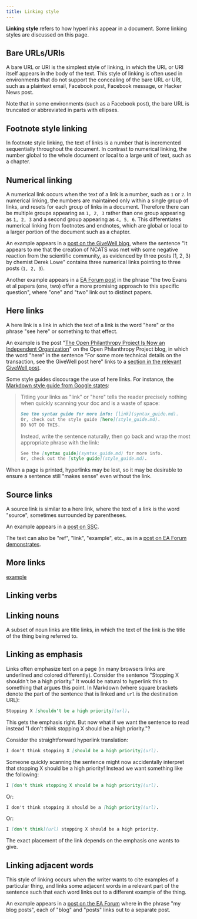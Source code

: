 ```yaml
---
title: Linking style
---
```


**Linking style** refers to how hyperlinks appear in a document. Some linking
styles are discussed on this page.

## Bare URLs/URIs

A bare URL or URI is the simplest style of linking, in which the URL or URI
itself appears in the body of the text. This style of linking is often used in
environments that do not support the concealing of the bare URL or URI, such as
a plaintext email, Facebook post, Facebook message, or Hacker News post.

Note that in some environments (such as a Facebook post), the bare URL is
truncated or abbreviated in parts with ellipses.

## Footnote style linking

In footnote style linking, the text of links is a number that is incremented
sequentially throughout the document. In contrast to numerical linking, the
number global to the whole document or local to a large unit of text, such as a
chapter.

## Numerical linking

A numerical link occurs when the text of a link is a number, such as `1` or
`2`. In numerical linking, the numbers are maintained only within a single
group of links, and resets for each group of links in a document. Therefore
there can be multiple groups appearing as `1, 2, 3` rather than one group
appearing as `1, 2, 3` and a second group appearing as `4, 5, 6`. This
differentiates numerical linking from footnotes and endnotes, which are global
or local to a larger portion of the document such as a chapter.

An example appears in a [post on the GiveWell blog](http://blog.givewell.org/2015/04/09/translational-science-and-the-valley-of-death/),
where the sentence "It appears to me that the creation of NCATS was met with
some negative reaction from the scientific community, as evidenced by three
posts (1, 2, 3) by chemist Derek Lowe" contains three numerical links pointing
to three posts (`1, 2, 3`).

Another example appears in a [EA Forum post](http://effective-altruism.com/ea/14w/2017_ai_risk_literature_review_and_charity/)
in the phrase "the two Evans et al papers (one, two) offer a more promising
approach to this specific question", where "one" and "two" link out to distinct
papers.

## Here links

A here link is a link in which the text of a link is the word "here" or the
phrase "see here" or something to that effect.

An example is the post "[The Open Philanthropy Project Is Now an Independent
Organization](http://www.openphilanthropy.org/blog/open-philanthropy-project-now-independent-organization)"
on the Open Philanthropy Project blog, in which the word "here" in the sentence
"For some more technical details on the transaction, see the GiveWell post
here" links to a [section in the relevant GiveWell
post](http://blog.givewell.org/2017/06/12/separating-givewell-open-philanthropy-project/#Details).

Some style guides discourage the use of here links. For instance, the [Markdown
style guide from Google states](https://github.com/google/styleguide/blob/7969290bacb1965d09677a79d523b4871c9d039c/docguide/style.md#use-informative-markdown-link-titles):

> Titling your links as "link" or "here" tells the reader precisely nothing when
> quickly scanning your doc and is a waste of space:
>
> ```markdown
> See the syntax guide for more info: [link](syntax_guide.md).
> Or, check out the style guide [here](style_guide.md).
> DO NOT DO THIS.
> ```
>
> Instead, write the sentence naturally, then go back and wrap the most
> appropriate phrase with the link:
>
> ```markdown
> See the [syntax guide](syntax_guide.md) for more info.
> Or, check out the [style guide](style_guide.md).
> ```

When a page is printed, hyperlinks may be lost, so it may be desirable to
ensure a sentence still "makes sense" even without the link.

## Source links

A source link is similar to a here link, where the text of a link is the word
"source", sometimes surrounded by parentheses.

An example appears in a [post on SSC](http://slatestarcodex.com/2015/01/01/untitled/).

The text can also be "ref", "link", "example", etc., as in a [post on EA Forum
demonstrates](http://effective-altruism.com/ea/16r/increasing_access_to_pain_relief_an_ea_perspective/).

## More links

[example](http://blog.givewell.org/2016/12/12/amf-population-ethics/)

## Linking verbs

## Linking nouns

A subset of noun links are title links, in which the text of the link is the
title of the thing being referred to.

## Linking as emphasis

Links often emphasize text on a page (in many browsers links are underlined and
colored differently). Consider the sentence "Stopping X shouldn't be a high
priority." It would be natural to hyperlink this to something that argues this
point. In Markdown (where square brackets denote the part of the sentence that is
linked and `url` is the destination URL):

```markdown
Stopping X [shouldn't be a high priority](url).
```

This gets the emphasis right. But now what if we want the sentence to read
instead "I don't think stopping X should be a high priority."?

Consider the straightforward hyperlink translation:

```markdown
I don't think stopping X [should be a high priority](url).
```

Someone quickly scanning the sentence might now accidentally interpret that
stopping X should be a high priority! Instead we want something like the
following:

```markdown
I [don't think stopping X should be a high priority](url).
```

Or:

```markdown
I don't think stopping X should be a [high priority](url).
```

Or:

```markdown
I [don't think](url) stopping X should be a high priority.
```

The exact placement of the link depends on the emphasis one wants to give.

## Linking adjacent words

This style of linking occurs when the writer wants to cite examples of a
particular thing, and links some adjacent words in a relevant part of the
sentence such that each word links out to a different example of the thing.

An example appears in a [post on the EA Forum](http://effective-altruism.com/ea/14d/donor_lotteries_a_stepbystep_guide_for_mall/)
where in the phrase "my blog posts", each of "blog" and "posts" links out to a
separate post.
